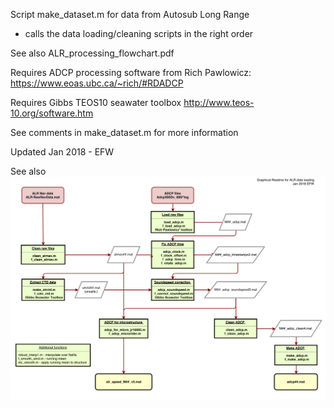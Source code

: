 Script make_dataset.m for data from Autosub Long Range
- calls the data loading/cleaning scripts in the right order

See also ALR_processing_flowchart.pdf

Requires ADCP processing software from Rich Pawlowicz:
 https://www.eoas.ubc.ca/~rich/#RDADCP

Requires Gibbs TEOS10 seawater toolbox 
 http://www.teos-10.org/software.htm

See comments in make_dataset.m for more information

Updated Jan 2018 - EFW

See also ![Flowchart showing the processing for ALR data](ALR_processing_flowchart.png)
